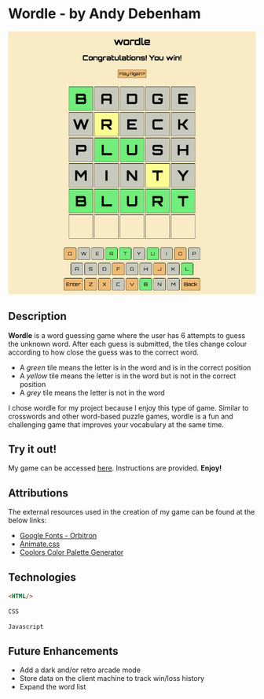 # Wordle - by Andy Debenham

![Snapshot of game in progress](assets/Wordle%20Snapshot.png)

## Description

**Wordle** is a word guessing game where the user has 6 attempts to guess the unknown word. After each guess is submitted, the tiles change colour according to how close the guess was to the correct word.

* A *green* tile means the letter is in the word and is in the correct position
* A *yellow* tile means the letter is in the word but is not in the correct position
* A *grey* tile means the letter is not in the word

I chose wordle for my project because I enjoy this type of game. Similar to crosswords and other word-based puzzle games, wordle is a fun and challenging game that improves your vocabulary at the same time.

## Try it out!

My game can be accessed [here](https://andrewdebenham.github.io/project1-wordle/). Instructions are provided. **Enjoy!**

## Attributions

The external resources used in the creation of my game can be found at the below links:

* [Google Fonts - Orbitron](https://fonts.google.com/specimen/Orbitron?query=orbitron)
* [Animate.css](https://animate.style/)
* [Coolors Color Palette Generator](https://coolors.co/)

## Technologies

```html
<HTML/>
```
```css
CSS
```
```javascript
Javascript
```

## Future Enhancements

* Add a dark and/or retro arcade mode
* Store data on the client machine to track win/loss history
* Expand the word list